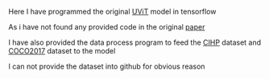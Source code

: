 
Here I have programmed the original [UViT](https://arxiv.org/abs/2112.09747) model in tensorflow

As i have not found any provided code in the original [paper](https://arxiv.org/abs/2112.09747)

I have also provided the data process program to feed the [CIHP](https://arxiv.org/abs/1811.12596) dataset and [COCO2017](https://cocodataset.org/#home) dataset to the model

I can not provide the dataset into github for obvious reason



